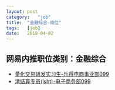 ```yaml
---
layout:	post
category:	"job"
title:	"金融综合-岗位"
tags:	[job]
date:	2018-04-02
---
```

## 网易内推职位类别：金融综合
- [量化交易研发实习生-乐得电商事业部099](http://bole.netease.com/position/h5/detail.do?id=9473&rcode=D1O21582aT)
- [清结算专员(lsht)-电子商务部099](http://bole.netease.com/position/h5/detail.do?id=8839&rcode=D1O21582aT)
